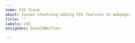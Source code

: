```yaml
---
name: CSS Issue
about: Issues involving adding CSS features to webpage.
title: ''
labels: CSS
assignees: DonaldWolfson

---
```



